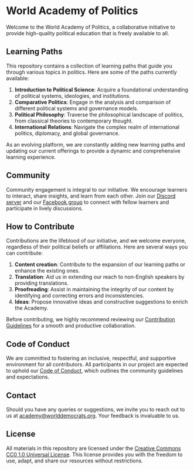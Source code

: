 # World Academy of Politics

Welcome to the World Academy of Politics, a collaborative initiative to provide high-quality political education that is freely available to all.

## Learning Paths

This repository contains a collection of learning paths that guide you through various topics in politics. Here are some of the paths currently available:

1. **Introduction to Political Science**: Acquire a foundational understanding of political systems, ideologies, and institutions.
2. **Comparative Politics**: Engage in the analysis and comparison of different political systems and governance models.
3. **Political Philosophy**: Traverse the philosophical landscape of politics, from classical theories to contemporary thought.
4. **International Relations**: Navigate the complex realm of international politics, diplomacy, and global governance.

As an evolving platform, we are constantly adding new learning paths and updating our current offerings to provide a dynamic and comprehensive learning experience.

## Community

Community engagement is integral to our initiative. We encourage learners to interact, share insights, and learn from each other. Join our [Discord server](https://discord.gg/KhuwtTPnXa) and our [Facebook group](https://www.facebook.com/groups/worlddemocrats) to connect with fellow learners and participate in lively discussions.

## How to Contribute

Contributions are the lifeblood of our initiative, and we welcome everyone, regardless of their political beliefs or affiliations. Here are several ways you can contribute:

1. **Content creation**: Contribute to the expansion of our learning paths or enhance the existing ones.
2. **Translation**: Aid us in extending our reach to non-English speakers by providing translations.
3. **Proofreading**: Assist in maintaining the integrity of our content by identifying and correcting errors and inconsistencies.
4. **Ideas**: Propose innovative ideas and constructive suggestions to enrich the Academy.

Before contributing, we highly recommend reviewing our [Contribution Guidelines](https://github.com/worlddemocrats/academy/blob/main/CONTRIBUTING.md) for a smooth and productive collaboration.

## Code of Conduct

We are committed to fostering an inclusive, respectful, and supportive environment for all contributors. All participants in our project are expected to uphold our [Code of Conduct](https://github.com/worlddemocrats/academy/blob/main/CODE_OF_CONDUCT.md), which outlines the community guidelines and expectations.

## Contact

Should you have any queries or suggestions, we invite you to reach out to us at [academy@worlddemocrats.org](mailto:academy@worlddemocrats.org). Your feedback is invaluable to us.

## License

All materials in this repository are licensed under the [Creative Commons CC0 1.0 Universal License](https://github.com/worlddemocrats/academy/blob/main/LICENSE). This license provides you with the freedom to use, adapt, and share our resources without restrictions.
